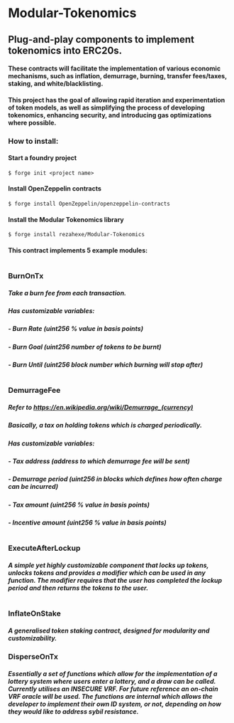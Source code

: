 # Modular-Tokenomics

## Plug-and-play components to implement tokenomics into ERC20s.

#### These contracts will facilitate the implementation of various economic mechanisms, such as inflation, demurrage, burning, transfer fees/taxes, staking, and white/blacklisting. 

#### This project has the goal of allowing rapid iteration and experimentation of token models, as well as simplifying the process of developing tokenomics, enhancing security, and introducing gas optimizations where possible.

### How to install:

#### Start a foundry project
```
$ forge init <project name>
```

#### Install OpenZeppelin contracts
```
$ forge install OpenZeppelin/openzeppelin-contracts
```

#### Install the Modular Tokenomics library
```
$ forge install rezahexe/Modular-Tokenomics
```



#### This contract implements 5 example modules:
#
### BurnOnTx
##### Take a burn fee from each transaction.
##### Has customizable variables:
#####   - Burn Rate (uint256 % value in basis points)
#####   - Burn Goal (uint256 number of tokens to be burnt)
#####   - Burn Until (uint256 block number which burning will stop after)
#
#
### DemurrageFee
##### Refer to https://en.wikipedia.org/wiki/Demurrage_(currency)
##### Basically, a tax on holding tokens which is charged periodically.
##### Has customizable variables:
#####   - Tax address (address to which demurrage fee will be sent)
#####   - Demurrage period (uint256 in blocks which defines how often charge can be incurred)
#####   - Tax amount (uint256 % value in basis points)
#####   - Incentive amount (uint256 % value in basis points)
#
#
### ExecuteAfterLockup
##### A simple yet highly customizable component that locks up tokens, unlocks tokens and provides a modifier which can be used in any function. The modifier requires that the user has completed the lockup period and then returns the tokens to the user.
#####
#####
#####
#
### InflateOnStake
##### A generalised token staking contract, designed for modularity and customizability.
#####
#####
#####

### DisperseOnTx
##### Essentially a set of functions which allow for the implementation of a lottery system where users enter a lottery, and a draw can be called. Currently utilises an INSECURE VRF. For future reference an on-chain VRF oracle will be used. The functions are internal which allows the developer to implement their own ID system, or not, depending on how they would like to address sybil resistance.
#####
#####
#####